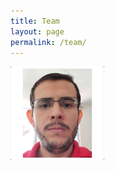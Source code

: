 ```yaml
---
title: Team
layout: page
permalink: /team/
---
```


  <img src="teampics/ayrton.jpg" width=150 height=150 style="float: left">
